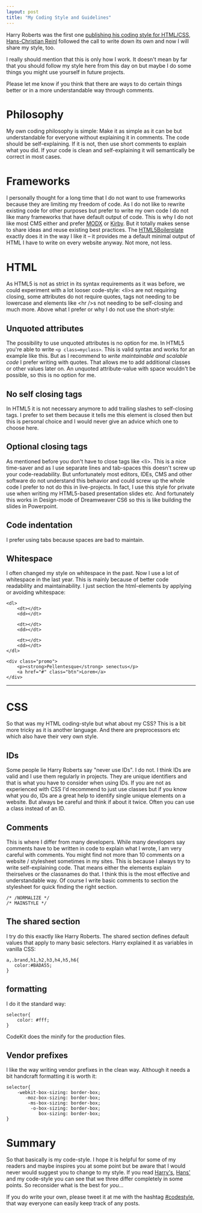 ```yaml
---
layout: post
title: "My Coding Style and Guidelines"
---
```


Harry Roberts was the first one [publishing his coding style for HTML/CSS](http://csswizardry.com/2012/04/my-html-css-coding-style/), [Hans-Christian Reinl](http://drublic.de/blog/my-coding-style-and-guidelines/) followed the call to write down its own and now I will share my style, too.

I really should mention that this is only how I work. It doesn't mean by far that you should follow my style here from this day on but maybe I do some things you might use yourself in future projects.

Please let me know if you think that there are ways to do certain things better or in a more understandable way through comments.

# Philosophy

My own coding philosophy is simple: Make it as simple as it can be but understandable for everyone without explaining it in comments. The code should be self-explaining. If it is not, then use short comments to explain what you did. If your code is clean and self-explaining it will semantically be correct in most cases.

# Frameworks

I personally thought for a long time that I do not want to use frameworks because they are limiting my freedom of code. As I do not like to rewrite existing code for other purposes but prefer to write my own code I do not like many frameworks that have default output of code. This is why I do not like most CMS either and prefer [MODX](http://modx.com/) or [Kirby](http://getkirby.com/).
But it totally makes sense to share ideas and reuse existing best practices. The [HTML5Boilerplate](http://html5boilerplate.com/) exactly does it in the way I like it &ndash; it provides me a default minimal output of HTML I have to write on every website anyway. Not more, not less.

# HTML

As HTML5 is not as strict in its syntax requirements as it was before, we could experiment with a lot looser code-style: &lt;li>s are not requiring closing, some attributes do not require quotes, tags not needing to be lowercase and elements like &lt;hr />s not needing to be self-closing and much more. Above what I prefer or why I do not use the short-style:

## Unquoted attributes

The possibility to use unquoted attributes is no option for me. In HTML5 you're able to write <code>&lt;p class=myclass></code>. This is valid syntax and works for an example like this. But as I recommend to *write maintainable and scalable code*  I prefer writing with quotes. That allows me to add additional classes or other values later on. An unquoted attribute-value with space wouldn't be possible, so this is no option for me.

## No self closing tags

In HTML5 it is not necessary anymore to add trailing slashes to self-closing tags. I prefer to set them because it tells me this element is closed then but this is personal choice and I would never give an advice which one to choose here.

## Optional closing tags

As mentioned before you don't have to close tags like &lt;li>. This is a nice time-saver and as I use separate lines and tab-spaces this doesn't screw up your code-readability. But unfortunately most editors, IDEs, CMS and other software do not understand this behavior and could screw up the whole code I prefer to not do this in live-projects.
In fact, I use this style for private use when writing my HTML5-based presentation slides etc. And fortunately this works in Design-mode of Dreamweaver CS6 so this is like building the slides in Powerpoint.

## Code indentation

I prefer using tabs because spaces are bad to maintain.

## Whitespace

I often changed my style on whitespace in the past. Now I use a lot of whitespace in the last year. This is mainly because of better code readability and maintainability. I just section the html-elements by applying or avoiding whitespace:

	<dl>
	    <dt></dt>
	    <dd></dt>

	    <dt></dt>
	    <dd></dt>

	    <dt></dt>
	    <dd></dt>
	</dl>

	<div class="promo">
	    <p><strong>Pellentesque</strong> senectus</p>
	    <a href="#" class="btn">Lorem</a>
	</div>

<hr>

# CSS

So that was my HTML coding-style but what about my CSS? This is a bit more tricky as it is another language. And there are preprocessors etc which also have their very own style.

## IDs

Some people lie Harry Roberts say "never use IDs". I do not. I think IDs are valid and I use them regularly in projects. They are unique identifiers and that is what you have to consider when using IDs. If you are not as experienced with CSS I'd recommend to just use classes but if you know what you do, IDs are a great help to identify single unique elements on a website. But always be careful and think if about it twice. Often you can use a class instead of an ID.

## Comments

This is where I differ from many developers. While many developers say comments have to be written in code to explain what I wrote, I am very careful with comments. You might find not more than 10 comments on a website / stylesheet sometimes in my sites. This is because I always try to write self-explaining code. That means either the elements explain theirselves or the classnames do that. I think this is the most effective and understandable way.
Of course I write basic comments to section the stylesheet for quick finding the right section.

	/* /NORMALIZE */
	/* MAINSTYLE */

## The shared section

I try do this exactly like Harry Roberts. The shared section defines default values that apply to many basic selectors. Harry explained it as variables in vanilla CSS:

	a,.brand,h1,h2,h3,h4,h5,h6{
 	   color:#BADA55;
	}

## formatting

I do it the standard way:

	selector{
	    color: #fff;
	}

CodeKit does the minify for the production files.

## Vendor prefixes

I like the way writing vendor prefixes in the clean way. Although it needs a bit handcraft formatting it is worth it:

	selector{
		-webkit-box-sizing: border-box;
		   -moz-box-sizing: border-box;
		    -ms-box-sizing: border-box;
		     -o-box-sizing: border-box;
		        box-sizing: border-box;
	}

# Summary

So that basically is my code-style. I hope it is helpful for some of my readers and maybe inspires you at some point but be aware that I would never would suggest you to change to my style. If you read [Harry's](http://csswizardry.com/2012/04/my-html-css-coding-style/), [Hans'](http://drublic.de/blog/my-coding-style-and-guidelines/) and my code-style you can see that we three differ completely in some points. So reconsider what is the best for *you*…

If you do write your own, please tweet it at me with the hashtag [#codestyle](http://twitter.com/search/#codestyle), that way everyone can easily keep track of any posts.